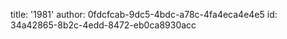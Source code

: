 title: '1981'
author: 0fdcfcab-9dc5-4bdc-a78c-4fa4eca4e4e5
id: 34a42865-8b2c-4edd-8472-eb0ca8930acc
